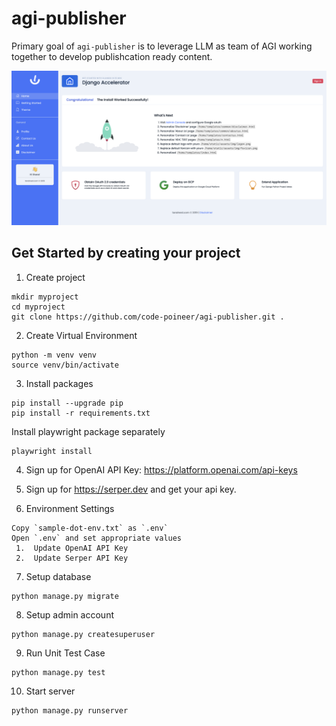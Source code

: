 # agi-publisher

Primary goal of `agi-publisher` is to leverage LLM as team of AGI working together to develop publishcation ready content.

![Preview](docs/screen-home.png)

## Get Started by creating your project
1. Create project

```
mkdir myproject
cd myproject
git clone https://github.com/code-poineer/agi-publisher.git .
```

2. Create Virtual Environment
```
python -m venv venv
source venv/bin/activate
```

3. Install packages
```
pip install --upgrade pip
pip install -r requirements.txt

```
Install playwright package separately
```
playwright install
```
4. Sign up for OpenAI API Key: https://platform.openai.com/api-keys

5. Sign up for https://serper.dev and get your api key.
   
6.  Environment Settings
   ```
   Copy `sample-dot-env.txt` as `.env`
   Open `.env` and set appropriate values
    1.  Update OpenAI API Key
    2.  Update Serper API Key
   ```

7. Setup database
```
python manage.py migrate
```

8. Setup admin account
```
python manage.py createsuperuser
```

9. Run Unit Test Case
```
python manage.py test
```

10.  Start server
```
python manage.py runserver
```